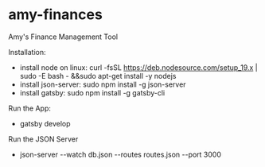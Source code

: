 # amy-finances

Amy's Finance Management Tool

Installation:

- install node on linux: curl -fsSL https://deb.nodesource.com/setup_19.x | sudo -E bash - &&sudo apt-get install -y nodejs
- install json-server: sudo npm install -g json-server
- install gatsby: sudo npm install -g gatsby-cli

Run the App:

- gatsby develop

Run the JSON Server

- json-server --watch db.json --routes routes.json --port 3000
